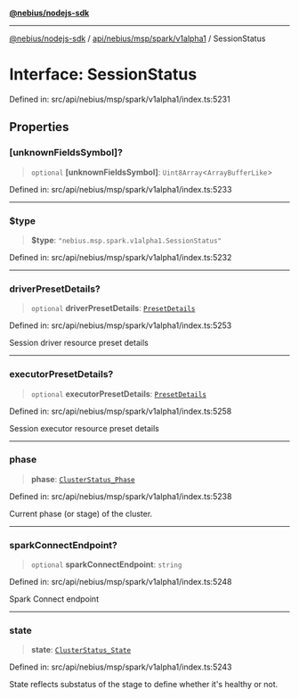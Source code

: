 [**@nebius/nodejs-sdk**](../../../../../../README.md)

***

[@nebius/nodejs-sdk](../../../../../../README.md) / [api/nebius/msp/spark/v1alpha1](../README.md) / SessionStatus

# Interface: SessionStatus

Defined in: src/api/nebius/msp/spark/v1alpha1/index.ts:5231

## Properties

### \[unknownFieldsSymbol\]?

> `optional` **\[unknownFieldsSymbol\]**: `Uint8Array`\<`ArrayBufferLike`\>

Defined in: src/api/nebius/msp/spark/v1alpha1/index.ts:5233

***

### $type

> **$type**: `"nebius.msp.spark.v1alpha1.SessionStatus"`

Defined in: src/api/nebius/msp/spark/v1alpha1/index.ts:5232

***

### driverPresetDetails?

> `optional` **driverPresetDetails**: [`PresetDetails`](../../../v1alpha1/resource/interfaces/PresetDetails.md)

Defined in: src/api/nebius/msp/spark/v1alpha1/index.ts:5253

Session driver resource preset details

***

### executorPresetDetails?

> `optional` **executorPresetDetails**: [`PresetDetails`](../../../v1alpha1/resource/interfaces/PresetDetails.md)

Defined in: src/api/nebius/msp/spark/v1alpha1/index.ts:5258

Session executor resource preset details

***

### phase

> **phase**: [`ClusterStatus_Phase`](../../../v1alpha1/type-aliases/ClusterStatus_Phase.md)

Defined in: src/api/nebius/msp/spark/v1alpha1/index.ts:5238

Current phase (or stage) of the cluster.

***

### sparkConnectEndpoint?

> `optional` **sparkConnectEndpoint**: `string`

Defined in: src/api/nebius/msp/spark/v1alpha1/index.ts:5248

Spark Connect endpoint

***

### state

> **state**: [`ClusterStatus_State`](../../../v1alpha1/type-aliases/ClusterStatus_State.md)

Defined in: src/api/nebius/msp/spark/v1alpha1/index.ts:5243

State reflects substatus of the stage to define whether it's healthy or not.
